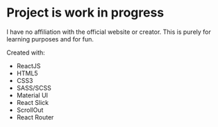 # Project is work in progress

I have no affiliation with the official website or creator. This is purely for learning purposes and for fun.

Created with:
- ReactJS
- HTML5
- CSS3
- SASS/SCSS
- Material UI
- React Slick
- ScrollOut
- React Router
